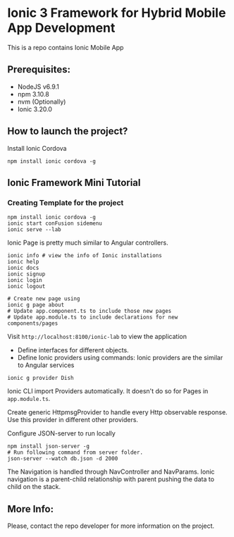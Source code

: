 # Ionic 3 Framework for Hybrid Mobile App Development

This is a repo contains Ionic Mobile App

## Prerequisites:
- NodeJS v6.9.1
- npm 3.10.8
- nvm (Optionally)
- Ionic 3.20.0

## How to launch the project?

Install Ionic Cordova

`npm install ionic cordova -g`

## Ionic Framework Mini Tutorial

### Creating Template for the project

```shell
npm install ionic cordova -g
ionic start conFusion sidemenu
ionic serve --lab
```

Ionic Page is pretty much similar to Angular controllers.

```shell
ionic info # view the info of Ionic installations
ionic help
ionic docs
ionic signup
ionic login
ionic logout

# Create new page using 
ionic g page about
# Update app.component.ts to include those new pages
# Update app.module.ts to include declarations for new components/pages
```

Visit `http://localhost:8100/ionic-lab` to view the application

- Define interfaces for different objects.
- Define Ionic providers using commands:
Ionic providers are the similar to Angular services

```shell
ionic g provider Dish
```

Ionic CLI import Providers automatically. It doesn't do so for Pages in `app.module.ts`.

Create generic HttpmsgProvider to handle every Http observable response.
Use this provider in different other providers.

Configure JSON-server to run locally

```shell
npm install json-server -g
# Run following command from server folder.
json-server --watch db.json -d 2000
```

The Navigation is handled through NavController and NavParams. Ionic navigation is a parent-child relationship with parent pushing the data to child on the stack.

## More Info:

Please, contact the repo developer for more information on the project.